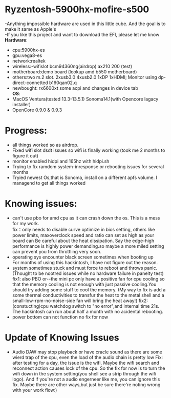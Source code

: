 # Ryzentosh-5900hx-mofire-s500
 -Anything impossible hardware are used in this little cube. And the goal is to make it same as Apple's\
 -If you like this project and want to download the EFI, please let me know \
**Hardware**:
- cpu:5900hx-es
- gpu:vega8-es
- network:realtek
- wireless:-wifislot bcm94360ng(airdrop) ax210 200 (test)
- motherboard:demo board (lookup amd b550 motherboard)
- others:two m.2 slot. 2xusb3.0 4xusb2.0 1xDP 1xHDMI; Monitor using dp-direct-connetted b160qan02.q
- newbought: rx6600xt some acpi and changes in device tab
           \
**OS**:
- MacOS Ventura(tested 13.3-13.5.1) Sonoma14.1(with Opencore lagacy installer)
- OpenCore 0.9.0 & 0.9.3

 # Progress:
 - all things worked so as airdrop.
 - Fixed wifi slot dsdt issues so wifi is finally working (took me 2 months to figure it out) 
 - monitor enabled hidpi and 165hz with hidpi.sh
 - Trying to fix ramdom system-inresponse or rebooting issues for several months
 - Tryied newest Os,that is Sonoma, install on a different apfs volume. I managend to get all things worked
 # Knowing issues:
  - can't use pbo for amd cpu as it can crash down the os. This is a mess for my work.\
    fix：only needs to disable curve optimize in bios setting, others like power limits, maxoverclock speed and ratio can set as high as your board can
    Be careful about the heat dissipation. Say the edge-high performance is highly power demanding.so maybe a more miled setting can prevent you from throttling very soon.
  - operating sys encounter black screen sometimes when booting up\
    For months of using this hackintosh, I have not figure out the reason.
  - system sometimes stuck and must force to reboot and throws panic.(Thought to be nootred issues while no hardware failure in panelty test)\
    fix1: also PBO or--the mini pc only have a positive fan for cpu cooling so that the memory cooling is not enough with just passive cooling.You should try adding some stuff to cool the memory. (My way to fix is add a some thermal conductivities to transfur the heat to the metal shell and a small-low-rpm-no-noise-side fan will bring the heat away!)
    fix2: (constucting)cpu watchdog switch to "no error",and internal time 21s. The hackintosh can run about half a month with no acidental rebooting.
  - power bottom can not function
    no fix for now
 # Update of Knowing Issues
 - Audio DAW may stop playback or have cracle sound as there are some wierd trap of the cpu, even the load of the audio chain is pretty low
   Fix: after testing for a day, the issue is the wifi. Maybe the wifi search and reconnect action causes lock of the cpu. So the fix for now is to turn the wifi down in the system setting(you shell see a strip through the wifi logo). And if you're not a audio engerneer like me, you can ignore this fix. Maybe there are other ways,but just be sure there're noting wrong with your work flow:)
